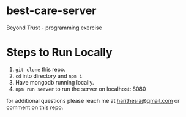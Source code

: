 # best-care-server
Beyond Trust - programming exercise

# Steps to Run Locally
1. `git clone` this repo.
2. `cd` into directory and `npm i`
3. Have mongodb running locally. 
4. `npm run server` to run the server on localhost: 8080

for additional questions please reach me at harithesia@gmail.com or comment on this repo. 

